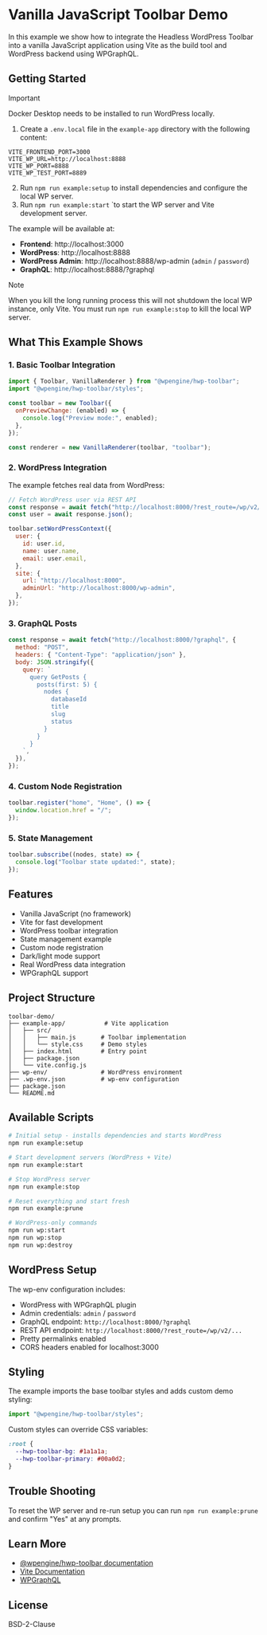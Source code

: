 # Vanilla JavaScript Toolbar Demo

In this example we show how to integrate the Headless WordPress Toolbar into a vanilla JavaScript application using Vite as the build tool and WordPress backend using WPGraphQL.

## Getting Started

> [!IMPORTANT]
> Docker Desktop needs to be installed to run WordPress locally.

1. Create a `.env.local` file in the `example-app` directory with the following content:

```env
VITE_FRONTEND_PORT=3000
VITE_WP_URL=http://localhost:8888
VITE_WP_PORT=8888
VITE_WP_TEST_PORT=8889
```

2. Run `npm run example:setup` to install dependencies and configure the local WP server.
3. Run `npm run example:start` `to start the WP server and Vite development server.

The example will be available at:

- **Frontend**: http://localhost:3000
- **WordPress**: http://localhost:8888
- **WordPress Admin**: http://localhost:8888/wp-admin (`admin` / `password`)
- **GraphQL**: http://localhost:8888/?graphql

> [!NOTE]
> When you kill the long running process this will not shutdown the local WP instance, only Vite. You must run `npm run example:stop` to kill the local WP server.

## What This Example Shows

### 1. Basic Toolbar Integration

```javascript
import { Toolbar, VanillaRenderer } from "@wpengine/hwp-toolbar";
import "@wpengine/hwp-toolbar/styles";

const toolbar = new Toolbar({
  onPreviewChange: (enabled) => {
    console.log("Preview mode:", enabled);
  },
});

const renderer = new VanillaRenderer(toolbar, "toolbar");
```

### 2. WordPress Integration

The example fetches real data from WordPress:

```javascript
// Fetch WordPress user via REST API
const response = await fetch("http://localhost:8000/?rest_route=/wp/v2/users/1");
const user = await response.json();

toolbar.setWordPressContext({
  user: {
    id: user.id,
    name: user.name,
    email: user.email,
  },
  site: {
    url: "http://localhost:8000",
    adminUrl: "http://localhost:8000/wp-admin",
  },
});
```

### 3. GraphQL Posts

```javascript
const response = await fetch("http://localhost:8000/?graphql", {
  method: "POST",
  headers: { "Content-Type": "application/json" },
  body: JSON.stringify({
    query: `
      query GetPosts {
        posts(first: 5) {
          nodes {
            databaseId
            title
            slug
            status
          }
        }
      }
    `,
  }),
});
```

### 4. Custom Node Registration

```javascript
toolbar.register("home", "Home", () => {
  window.location.href = "/";
});
```

### 5. State Management

```javascript
toolbar.subscribe((nodes, state) => {
  console.log("Toolbar state updated:", state);
});
```

## Features

- Vanilla JavaScript (no framework)
- Vite for fast development
- WordPress toolbar integration
- State management example
- Custom node registration
- Dark/light mode support
- Real WordPress data integration
- WPGraphQL support

## Project Structure

```
toolbar-demo/
├── example-app/           # Vite application
│   ├── src/
│   │   ├── main.js       # Toolbar implementation
│   │   └── style.css     # Demo styles
│   ├── index.html        # Entry point
│   ├── package.json
│   └── vite.config.js
├── wp-env/               # WordPress environment
├── .wp-env.json          # wp-env configuration
├── package.json
└── README.md
```

## Available Scripts

```bash
# Initial setup - installs dependencies and starts WordPress
npm run example:setup

# Start development servers (WordPress + Vite)
npm run example:start

# Stop WordPress server
npm run example:stop

# Reset everything and start fresh
npm run example:prune

# WordPress-only commands
npm run wp:start
npm run wp:stop
npm run wp:destroy
```

## WordPress Setup

The wp-env configuration includes:

- WordPress with WPGraphQL plugin
- Admin credentials: `admin` / `password`
- GraphQL endpoint: `http://localhost:8000/?graphql`
- REST API endpoint: `http://localhost:8000/?rest_route=/wp/v2/...`
- Pretty permalinks enabled
- CORS headers enabled for localhost:3000

## Styling

The example imports the base toolbar styles and adds custom demo styling:

```javascript
import "@wpengine/hwp-toolbar/styles";
```

Custom styles can override CSS variables:

```css
:root {
  --hwp-toolbar-bg: #1a1a1a;
  --hwp-toolbar-primary: #00a0d2;
}
```

## Trouble Shooting

To reset the WP server and re-run setup you can run `npm run example:prune` and confirm "Yes" at any prompts.

## Learn More

- [@wpengine/hwp-toolbar documentation](../../../packages/toolbar/README.md)
- [Vite Documentation](https://vitejs.dev/)
- [WPGraphQL](https://www.wpgraphql.com/)

## License

BSD-2-Clause
